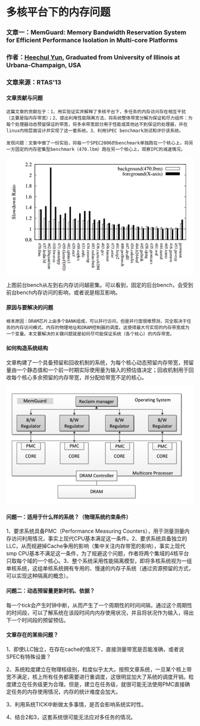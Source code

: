# 多核平台下的内存问题

### 文章一：MemGuard: Memory Bandwidth Reservation System for Efficient Performance Isolation in Multi-core Platforms

### 作者：[Heechul Yun](http://www.ittc.ku.edu/~heechul/), Graduated from University of Illinois at Urbana-Champaign, USA

### 文章来源：RTAS'13

#### 文章贡献与问题

    这篇文章的贡献在于：1、用实验证实并解释了多核平台下，多任务的内存访问存在相互干扰（主要是指内存带宽）；2、提出利用性能隔离方法，将系统整体带宽分解为保证和尽力组件：为每个处理器动态预留保证的带宽，将多余带宽部分用于性能或其他达不到保证的处理器，并在linux内核层面设计并实现了这一套系统。3、利用SPEC benchmark测试和评价该系统。

    发现问题：文章中做了一份实验，将每一个SPEC2006的benchmark单独跑在一个核心上，将另一方固定的内存密集型benchmark（470.lbm）跑在另一个核心上，观察IPC的减速情况。

![](.gitbook/assets/qq-jie-tu-20190903161212.png)

上图前台bench从左到右内存访问越密集。可以看到，固定的后台bench，会受到前台bench内存访问的影响，或者说是相互影响。

#### 原因与要解决的问题

    根本原因：DRAM芯片上由多个BANK组成，可以并行访问，但是并行度很难预测，完全取决于任务的内存访问模式、内存的物理地址和DRAM控制器的调度。这使得最大可实现的内存带宽成为一个变量。本文要解决的关键问题就是如何尽可能保证系统（各个核心）的内存带宽。

#### 如何构造系统结构

文章构建了一个具备预留和回收机制的系统，为每个核心动态预留内存带宽，预留量由一个静态值和一个前一时期实际使用量为输入的预估值决定；回收机制用于回收每个核心多余预留的内存带宽，并分配给带宽不足的核心。

![](.gitbook/assets/qq-jie-tu-20190903165448.png)

#### 问题一：适用于什么样的系统？（物理系统约束条件）

1、要求系统具备PMC（Performance Measuring Counters），用于测量测量内存访问利用情况，事实上现代CPU基本满足这一条件。2、要求系统具备独立的LLC，从而规避掉Cache争用的影响（集中关注内存带宽的影响），事实上现代smp CPU基本不满足这一条件，为了规避这个问题，作者将两个集域的4核平台只取每个域的一个核心。3、整个系统采用性能隔离模型，即将多核系统视为一组单核系统，这组单核系统拥有专用的、慢速的内存子系统（通过资源预留的方式，可以实现这种隔离的概念）。

#### 问题二：动态预留量更新时机、依据？

每一个tick会产生时钟中断，从而产生了一个周期性的时间间隔，通过这个周期性的时间段，可以了解系统在该段时间内内存使用状况，并且将状况作为输入，得出下一个时间段的预留预估。

#### 文章存在的某些问题？

1、即使LLC独立，在存在cache的情况下，直接测量带宽是否能准确，或者说SPEC有特殊设置？

2、系统粒度建立在物理核级别，粒度似乎太大。按照文章系统，一旦某个核上带宽不满足，核上所有任务都需要进行重调度，这很明显加大了系统的调度开销。粒度建立在任务级更为合理。但是，建立在任务级，就很可能无法使用PMC直接确定任务的内存使用情况，内存的统计难度会加大。

3、利用系统TICK中断做太多事情，是否会影响系统实时性。

4、结合2和3，这套系统很可能无法应对多任务的情况。

